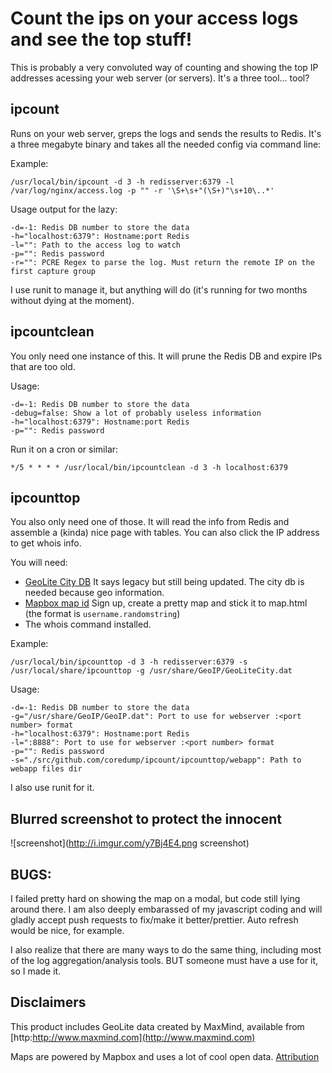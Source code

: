 # Count the ips on your access logs and see the top stuff!

This is probably a very convoluted way of counting and showing the top IP addresses acessing your web server (or servers). It's a three tool... tool?

## ipcount

Runs on your web server, greps the logs and sends the results to Redis. It's a three megabyte binary and takes all the needed config via command line:

Example:
```
/usr/local/bin/ipcount -d 3 -h redisserver:6379 -l /var/log/nginx/access.log -p "" -r '\S+\s+"(\S+)"\s+10\..*'
```

Usage output for the lazy:
```
-d=-1: Redis DB number to store the data
-h="localhost:6379": Hostname:port Redis
-l="": Path to the access log to watch
-p="": Redis password
-r="": PCRE Regex to parse the log. Must return the remote IP on the first capture group
```

I use runit to manage it, but anything will do (it's running for two months without dying at the moment).

## ipcountclean

You only need one instance of this. It will prune the Redis DB and expire IPs that are too old.

Usage:
```
-d=-1: Redis DB number to store the data
-debug=false: Show a lot of probably useless information
-h="localhost:6379": Hostname:port Redis
-p="": Redis password
```

Run it on a cron or similar:

```
*/5 * * * * /usr/local/bin/ipcountclean -d 3 -h localhost:6379
```

## ipcounttop

You also only need one of those. It will read the info from Redis and assemble a (kinda) nice page with tables. You can also click the IP address to get whois info.

You will need:
  - [GeoLite City DB](http://dev.maxmind.com/geoip/legacy/geolite/) It says legacy but still being updated. The city db is needed because geo information.
  - [Mapbox map id](https://www.mapbox.com/) Sign up, create a pretty map and stick it to map.html (the format is `username.randomstring`)
  - The whois command installed.

Example:
```
/usr/local/bin/ipcounttop -d 3 -h redisserver:6379 -s /usr/local/share/ipcounttop -g /usr/share/GeoIP/GeoLiteCity.dat
```

Usage:
```
-d=-1: Redis DB number to store the data
-g="/usr/share/GeoIP/GeoIP.dat": Port to use for webserver :<port number> format
-h="localhost:6379": Hostname:port Redis
-l=":8888": Port to use for webserver :<port number> format
-p="": Redis password
-s="./src/github.com/coredump/ipcount/ipcounttop/webapp": Path to webapp files dir
```

I also use runit for it.

## Blurred screenshot to protect the innocent

![screenshot](http://i.imgur.com/y7Bj4E4.png screenshot)

## BUGS:

I failed pretty hard on showing the map on a modal, but code still lying around there. I am also deeply embarassed of my javascript coding and will gladly accept push requests to fix/make it better/prettier. Auto refresh would be nice, for example.

I also realize that there are many ways to do the same thing, including most of the log aggregation/analysis tools. BUT someone must have a use for it, so I made it.

## Disclaimers

This product includes GeoLite data created by MaxMind, available from [http:http://www.maxmind.com](http://www.maxmind.com)

Maps are powered by Mapbox and uses a lot of cool open data. [Attribution](https://www.mapbox.com/about/maps/)
